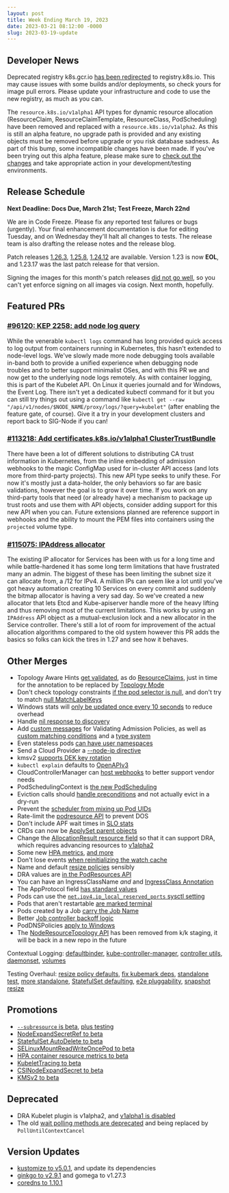 ```yaml
---
layout: post
title: Week Ending March 19, 2023
date: 2023-03-21 08:12:00 -0000
slug: 2023-03-19-update
---
```


## Developer News

Deprecated registry k8s.gcr.io [has been redirected](https://kubernetes.io/blog/2023/03/10/image-registry-redirect/) to registry.k8s.io.  This may cause issues with some builds and/or deployments, so check yours for image pull errors. Please update your infrastructure and code to use the new registry, as much as you can.

The `resource.k8s.io/v1alpha1` API types for dynamic resource allocation (ResourceClaim, ResourceClaimTemplate, ResourceClass, PodScheduling) have been removed and replaced with a `resource.k8s.io/v1alpha2`. As this is still an alpha feature, no upgrade path is provided and any existing objects must be removed before upgrade or you risk database sadness. As part of this bump, some incompatible changes have been made. If you've been trying out this alpha feature, please make sure to [check out the changes](https://github.com/kubernetes/kubernetes/pull/116299) and take appropriate action in your development/testing environments.

## Release Schedule

**Next Deadline: Docs Due, March 21st; Test Freeze, March 22nd**

We are in Code Freeze.  Please fix any reported test failures or bugs (urgently).  Your final enhancement documentation is due for editing Tuesday, and on Wednesday they'll halt all changes to tests. The release team is also drafting the release notes and the release blog.

Patch releases [1.26.3](https://github.com/kubernetes/kubernetes/blob/master/CHANGELOG/CHANGELOG-1.25.md), [1.25.8](https://github.com/kubernetes/kubernetes/blob/master/CHANGELOG/CHANGELOG-1.25.md), [1.24.12](https://github.com/kubernetes/kubernetes/blob/master/CHANGELOG/CHANGELOG-1.24.md) are available.  Version 1.23 is now **EOL**, and 1.23.17 was the last patch release for that version.

Signing the images for this month's patch releases [did not go well](https://groups.google.com/a/kubernetes.io/g/dev/c/MwSx761slM0), so you can't yet enforce signing on all images via cosign.  Next month, hopefully.

## Featured PRs

### [#96120: KEP 2258: add node log query](https://github.com/kubernetes/kubernetes/pull/96120)

While the venerable `kubectl logs` command has long provided quick access to log output from containers running in Kubernetes, this hasn't extended to node-level logs. We've slowly made more node debugging tools available in-band both to provide a unified experience when debugging node troubles and to better support minimalist OSes, and with this PR we and now get to the underlying node logs remotely. As with container logging, this is part of the Kubelet API. On Linux it queries journald and for Windows, the Event Log. There isn't yet a dedicated kubectl command for it but you can still try things out using a command like `kubectl get --raw "/api/v1/nodes/$NODE_NAME/proxy/logs/?query=kubelet"` (after enabling the feature gate, of course). Give it a try in your development clusters and report back to SIG-Node if you can!

### [#113218: Add certificates.k8s.io/v1alpha1 ClusterTrustBundle](https://github.com/kubernetes/kubernetes/pull/113218)

There have been a lot of different solutions to distributing CA trust information in Kubernetes, from the inline embedding of admission webhooks to the magic ConfigMap used for in-cluster API access (and lots more from third-party projects). This new API type seeks to unify these. For now it's mostly just a data-holder, the only behaviors so far are basic validations, however the goal is to grow it over time. If you work on any third-party tools that need (or already have) a mechanism to package up trust roots and use them with API objects, consider adding support for this new API when you can. Future extensions planned are reference support in webhooks and the ability to mount the PEM files into containers using the `projected` volume type.

### [#115075: IPAddress allocator](https://github.com/kubernetes/kubernetes/pull/115075)

The existing IP allocator for Services has been with us for a long time and while battle-hardened it has some long term limitations that have frustrated many an admin. The biggest of these has been limiting the subnet size it can allocate from, a /12 for IPv4. A million IPs can seem like a lot until you've got heavy automation creating 10 Services on every commit and suddenly the bitmap allocator is having a very sad day. So we've created a new allocator that lets Etcd and Kube-apiserver handle more of the heavy lifting and thus removing most of the current limitations. This works by using an `IPAddress` API object as a mutual-exclusion lock and a new allocator in the Service controller. There's still a lot of room for improvement of the actual allocation algorithms compared to the old system however this PR adds the basics so folks can kick the tires in 1.27 and see how it behaves.

## Other Merges

* Topology Aware Hints [get validated](https://github.com/kubernetes/kubernetes/pull/116612), as do [ResourceClaims](https://github.com/kubernetes/kubernetes/pull/116576), just in time for the annotation to be replaced by [Topology Mode](https://github.com/kubernetes/kubernetes/pull/116522)
* Don't check topology constraints [if the pod selector is null](https://github.com/kubernetes/kubernetes/pull/116607), and don't try to match [null MatchLabelKeys](https://github.com/kubernetes/kubernetes/pull/116535)
* Windows stats will [only be updated once every 10 seconds](https://github.com/kubernetes/kubernetes/pull/116546) to reduce overhead
* Handle [nil response to discovery](https://github.com/kubernetes/kubernetes/pull/116603)
* Add [custom messages](https://github.com/kubernetes/kubernetes/pull/116397) for Validating Admission Policies, as well as [custom matching conditions](https://github.com/kubernetes/kubernetes/pull/116350) and a [type system](https://github.com/kubernetes/kubernetes/pull/115668)
* Even stateless pods [can have user namespaces](https://github.com/kubernetes/kubernetes/pull/116377)
* Send a Cloud Provider a [--node-ip directive](https://github.com/kubernetes/kubernetes/pull/116305)
* kmsv2 [supports DEK key rotation](https://github.com/kubernetes/kubernetes/pull/116155)
* `kubectl explain` defaults to [OpenAPIv3](https://github.com/kubernetes/kubernetes/pull/116390)
* CloudControllerManager can [host webhooks](https://github.com/kubernetes/kubernetes/pull/108838) to better support vendor needs
* PodSchedulingContext is [the new PodScheduling](https://github.com/kubernetes/kubernetes/pull/116556)
* Eviction calls should [handle preconditions](https://github.com/kubernetes/kubernetes/pull/116554) and not actually evict in a dry-run
* Prevent the [scheduler from mixing up Pod UIDs](https://github.com/kubernetes/kubernetes/pull/116550)
* Rate-limit the [podresource API](https://github.com/kubernetes/kubernetes/pull/116459) to prevent DOS
* Don't include APF wait times in [SLO stats](https://github.com/kubernetes/kubernetes/pull/116420)
* CRDs can now be [ApplySet parent objects](https://github.com/kubernetes/kubernetes/pull/116353)
* Change the [AllocationResult resource field](https://github.com/kubernetes/kubernetes/pull/116332) so that it can support DRA, which requires advancing resources to [v1alpha2](https://github.com/kubernetes/kubernetes/pull/116299)
* Some new [HPA metrics](https://github.com/kubernetes/kubernetes/pull/116326), [and more](https://github.com/kubernetes/kubernetes/pull/116010)
* Don't lose events [when reinitializing the watch cache](https://github.com/kubernetes/kubernetes/pull/116172)
* Name and default [resize policies](https://github.com/kubernetes/kubernetes/pull/116119) sensibly
* DRA values are [in the PodResources API](https://github.com/kubernetes/kubernetes/pull/115847)
* You can have an IngressClassName *and* and [IngressClass Annotation](https://github.com/kubernetes/kubernetes/pull/115447)
* The AppProtocol field [has standard values](https://github.com/kubernetes/kubernetes/pull/115433)
* Pods can use the [`net.ipv4.ip_local_reserved_ports` sysctl setting](https://github.com/kubernetes/kubernetes/pull/115374)
* Pods that aren't restartable [are marked terminal](https://github.com/kubernetes/kubernetes/pull/115331)
* Pods created by a Job [carry the Job Name](https://github.com/kubernetes/kubernetes/pull/114930)
* Better [Job controller backoff logic](https://github.com/kubernetes/kubernetes/pull/114768)
* PodDNSPolicies [apply to Windows](https://github.com/kubernetes/kubernetes/pull/110566)
* The [NodeResourceTopology API](https://github.com/kubernetes/kubernetes/pull/96275) has been removed from k/k staging, it will be back in a new repo in the future

Contextual Logging: [defaultbinder](https://github.com/kubernetes/kubernetes/pull/116571), [kube-controller-manager](https://github.com/kubernetes/kubernetes/pull/116529), [controller utils](https://github.com/kubernetes/kubernetes/pull/115049), [daemonset](https://github.com/kubernetes/kubernetes/pull/113622), [volumes](https://github.com/kubernetes/kubernetes/pull/113584)

Testing Overhaul: [resize policy defaults](https://github.com/kubernetes/kubernetes/pull/116684), [fix kubemark deps](https://github.com/kubernetes/kubernetes/pull/116645), [standalone test](https://github.com/kubernetes/kubernetes/pull/116631), [more standalone](https://github.com/kubernetes/kubernetes/pull/116551), [StatefulSet defaulting](https://github.com/kubernetes/kubernetes/pull/116561), [e2e pluggability](https://github.com/kubernetes/kubernetes/pull/116517), [snapshot resize](https://github.com/kubernetes/kubernetes/pull/110304)

## Promotions

* [`--subresource` is beta](https://github.com/kubernetes/kubernetes/pull/116595), [plus testing](https://github.com/kubernetes/kubernetes/pull/116590)
* [NodeExpandSecretRef to beta](https://github.com/kubernetes/kubernetes/pull/116581)
* [StatefulSet AutoDelete to beta](https://github.com/kubernetes/kubernetes/pull/116501)
* [SELinuxMountReadWriteOncePod to beta](https://github.com/kubernetes/kubernetes/pull/116425)
* [HPA container resource metrics to beta](https://github.com/kubernetes/kubernetes/pull/116046)
* [KubeletTracing to beta](https://github.com/kubernetes/kubernetes/pull/115750)
* [CSINodeExpandSecret to beta](https://github.com/kubernetes/kubernetes/pull/115621)
* [KMSv2 to beta](https://github.com/kubernetes/kubernetes/pull/115123)

## Deprecated

* DRA Kubelet plugin is v1alpha2, and [v1alpha1 is disabled](https://github.com/kubernetes/kubernetes/pull/116558)
* The old [wait polling methods are deprecated](https://github.com/kubernetes/kubernetes/pull/107826) and being replaced by `PollUntilContextCancel`

## Version Updates

* [kustomize to v5.0.1](https://github.com/kubernetes/kubernetes/pull/116598), and update its dependencies
* [ginkgo to v2.9.1](https://github.com/kubernetes/kubernetes/pull/116539) and gomega to v1.27.3
* [coredns to 1.10.1](https://github.com/kubernetes/kubernetes/pull/115603)
